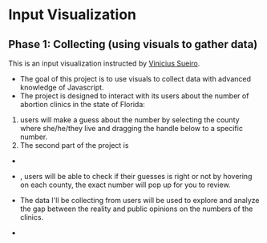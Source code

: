 # Input Visualization
## Phase 1: Collecting (using visuals to gather data)

This is an input visualization instructed by [Vinicius Sueiro](https://vsueiro.com). 

- The goal of this project is to use visuals to collect data with advanced knowledge of Javascript.
- The project is designed to interact with its users about the number of abortion clinics in the state of Florida: 
1) users will make a guess about the number by selecting the county where she/he/they live and dragging the handle below to a specific number.
2) The second part of the project is 
- 
- , users will be able to check if their guesses is right or not by hovering on each county, the exact number will pop up for you to review.





- The data I'll be collecting from users will be used to explore and analyze the gap between the reality and public opinions on the numbers of the clinics.
- 


